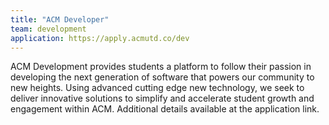```yaml
---
title: "ACM Developer"
team: development
application: https://apply.acmutd.co/dev
---
```


ACM Development provides students a platform to follow their passion in developing the next generation of software that powers our community to new heights. Using advanced cutting edge new technology, we seek to deliver innovative solutions to simplify and accelerate student growth and engagement within ACM. Additional details available at the application link.
